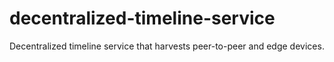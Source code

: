 # decentralized-timeline-service
Decentralized timeline service that harvests peer-to-peer and edge devices.

